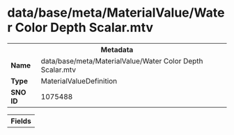 <h1>data/base/meta/MaterialValue/Water Color Depth Scalar.mtv</h1><table><tr><th colspan="100%">Metadata</th></tr><tr><td><b>Name</b></td><td>data/base/meta/MaterialValue/Water Color Depth Scalar.mtv</td></tr><tr><td><b>Type</b></td><td>MaterialValueDefinition</td></tr><tr><td><b>SNO ID</b></td><td>1075488</td></tr></table>

<table><tr><th colspan="100%">Fields</th></tr></table>

